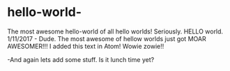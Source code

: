 # hello-world-
The most awesome hello-world of all hello worlds! Seriously. HELLO world.
1/11/2017 - Dude. The most awesome of hellow worlds just got MOAR AWESOMER!!! I added this text in Atom! Wowie zowie!!

-And again lets add some stuff. Is it lunch time yet?
